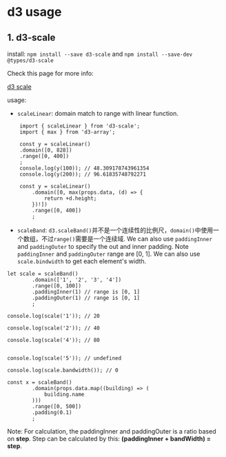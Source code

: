 # d3 usage

## 1. d3-scale

install: `npm install --save d3-scale` and `npm install --save-dev @types/d3-scale`

Check this page for more info:

[d3 scale](https://segmentfault.com/a/1190000011006780)

usage:

- `scaleLinear`: domain match to range with linear function.

```tsx
    import { scaleLinear } from 'd3-scale';
    import { max } from 'd3-array';

    const y = scaleLinear()
    .domain([0, 828])
    .range([0, 400])
    ;
    console.log(y(100)); // 48.309178743961354
    console.log(y(200)); // 96.61835748792271

    const y = scaleLinear()
        .domain([0, max(props.data, (d) => {
            return +d.height;
        })!])
        .range([0, 400])
        ;
```

- `scaleBand`: `d3.scaleBand()`并不是一个连续性的比例尺，`domain()`中使用一个数组，不过`range()`需要是一个连续域. We can also use `paddingInner` and `paddingOuter` to specify the out and inner padding. Note `paddingInner` and `paddingOuter` range are [0, 1]. We can also use `scale.bindwidth` to get each element's width.

```tsx
let scale = scaleBand()
        .domain(['1', '2', '3', '4'])
        .range([0, 100])
        .paddingInner(1) // range is [0, 1]
        .paddingOuter(1) // range is [0, 1]
        ;

console.log(scale('1')); // 20

console.log(scale('2')); // 40

console.log(scale('4')); // 80


console.log(scale('5')); // undefined

console.log(scale.bandwidth()); // 0

const x = scaleBand()
        .domain(props.data.map((building) => (
            building.name
        )))
        .range([0, 500])
        .padding(0.1)
        ;
```

Note: For calculation, the paddingInner and paddingOuter is a ratio based on **step**. Step can be calculated by this: **(paddingInner + bandWidth) = step**.